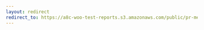 ```yaml
---
layout: redirect
redirect_to: https://a8c-woo-test-reports.s3.amazonaws.com/public/pr-merge/41170/e2e/index.html
---
```

